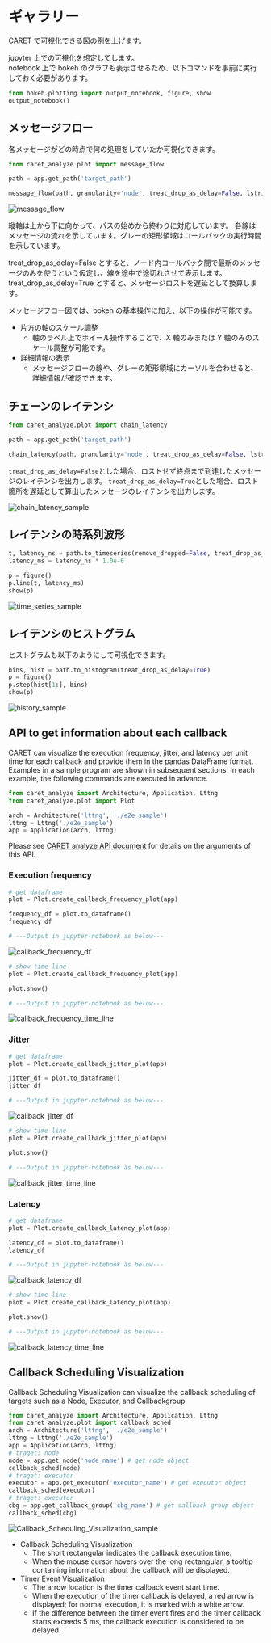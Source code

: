 # ギャラリー

CARET で可視化できる図の例を上げます。

jupyter 上での可視化を想定してします。  
notebook 上で bokeh のグラフも表示させるため、以下コマンドを事前に実行しておく必要があります。

```python
from bokeh.plotting import output_notebook, figure, show
output_notebook()
```

## メッセージフロー

各メッセージがどの時点で何の処理をしていたか可視化できます。

```python
from caret_analyze.plot import message_flow

path = app.get_path('target_path')

message_flow(path, granularity='node', treat_drop_as_delay=False, lstrip_s=1, rstrip_s=1)
```

![message_flow](../imgs/message_flow_sample.png)

縦軸は上から下に向かって、パスの始めから終わりに対応しています。
各線はメッセージの流れを示しています。グレーの矩形領域はコールバックの実行時間を示しています。

treat_drop_as_delay=False とすると、ノード内コールバック間で最新のメッセージのみを使うという仮定し、線を途中で途切れさせて表示します。
treat_drop_as_delay=True とすると、メッセージロストを遅延として換算します。

メッセージフロー図では、bokeh の基本操作に加え、以下の操作が可能です。

- 片方の軸のスケール調整
  - 軸のラベル上でホイール操作することで、X 軸のみまたは Y 軸のみのスケール調整が可能です。
- 詳細情報の表示
  - メッセージフローの線や、グレーの矩形領域にカーソルを合わせると、詳細情報が確認できます。

## チェーンのレイテンシ

```python
from caret_analyze.plot import chain_latency

path = app.get_path('target_path')

chain_latency(path, granularity='node', treat_drop_as_delay=False, lstrip_s=1, rstrip_s=1)
```

`treat_drop_as_delay=False`とした場合、ロストせず終点まで到達したメッセージのレイテンシを出力します。
`treat_drop_as_delay=True`とした場合、ロスト箇所を遅延として算出したメッセージのレイテンシを出力します。

![chain_latency_sample](../imgs/chain_latency_sample.png)

## レイテンシの時系列波形

```python
t, latency_ns = path.to_timeseries(remove_dropped=False, treat_drop_as_delay=True)
latency_ms = latency_ns * 1.0e-6

p = figure()
p.line(t, latency_ms)
show(p)
```

![time_series_sample](../imgs/time_series_sample.png)

## レイテンシのヒストグラム

ヒストグラムも以下のようにして可視化できます。

```python
bins, hist = path.to_histogram(treat_drop_as_delay=True)
p = figure()
p.step(hist[1:], bins)
show(p)
```

![history_sample](../imgs/history_sample.png)

## API to get information about each callback

CARET can visualize the execution frequency, jitter, and latency per unit time for each callback and provide them in the pandas DataFrame format.
Examples in a sample program are shown in subsequent sections.
In each example, the following commands are executed in advance.
```python
from caret_analyze import Architecture, Application, Lttng
from caret_analyze.plot import Plot

arch = Architecture('lttng', './e2e_sample')
lttng = Lttng('./e2e_sample')
app = Application(arch, lttng)
```

Please see [CARET analyze API document](https://tier4.github.io/CARET_analyze/latest/plot/) for details on the arguments of this API.

### Execution frequency
```python
# get dataframe
plot = Plot.create_callback_frequency_plot(app)

frequency_df = plot.to_dataframe()
frequency_df

# ---Output in jupyter-notebook as below---
```
![callback_frequency_df](../imgs/callback_frequency_df.png)

```python
# show time-line
plot = Plot.create_callback_frequency_plot(app)

plot.show()

# ---Output in jupyter-notebook as below---
```
![callback_frequency_time_line](../imgs/callback_frequency_time_line.png)

### Jitter
```python
# get dataframe
plot = Plot.create_callback_jitter_plot(app)

jitter_df = plot.to_dataframe()
jitter_df

# ---Output in jupyter-notebook as below---
```
![callback_jitter_df](../imgs/callback_jitter_df.png)

```python
# show time-line
plot = Plot.create_callback_jitter_plot(app)

plot.show()

# ---Output in jupyter-notebook as below---
```
![callback_jitter_time_line](../imgs/callback_jitter_time_line.png)

### Latency
```python
# get dataframe
plot = Plot.create_callback_latency_plot(app)

latency_df = plot.to_dataframe()
latency_df

# ---Output in jupyter-notebook as below---
```
![callback_latency_df](../imgs/callback_latency_df.png)

```python
# show time-line
plot = Plot.create_callback_latency_plot(app)

plot.show()

# ---Output in jupyter-notebook as below---
```
![callback_latency_time_line](../imgs/callback_latency_time_line.png)

## Callback Scheduling Visualization
Callback Scheduling Visualization can visualize the callback scheduling of targets such as a Node, Executor, and Callbackgroup.

```python
from caret_analyze import Architecture, Application, Lttng
from caret_analyze.plot import callback_sched
arch = Architecture('lttng', './e2e_sample')
lttng = Lttng('./e2e_sample')
app = Application(arch, lttng)
# traget: node 
node = app.get_node('node_name') # get node object
callback_sched(node)
# traget: executor 
executor = app.get_executor('executor_name') # get executor object
callback_sched(executor)
# traget: executor 
cbg = app.get_callback_group('cbg_name') # get callback group object
callback_sched(cbg)
```

![Callback_Scheduling_Visualization_sample](../imgs/callback_sched_sample.png)

- Callback Scheduling Visualization
  - The short rectangular indicates the callback execution time.
  - When the mouse cursor hovers over the long rectangular, a tooltip containing information about the callback will be displayed.
- Timer Event Visualization
  - The arrow location is the timer callback event start time.
  - When the execution of the timer callback is delayed, a red arrow is displayed; for normal execution, it is marked with a white arrow.
  - If the difference between the timer event fires and the timer callback starts exceeds 5 ms, the callback execution is considered to be delayed.
